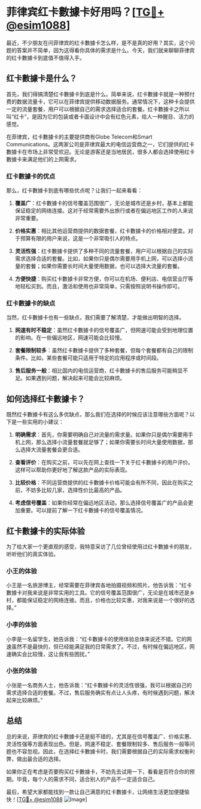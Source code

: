 # 菲律宾红卡數據卡好用吗？[[TG💪+ @esim1088](https://t.me/s/esim1088)]

最近，不少朋友在问菲律宾的红卡數據卡怎么样，是不是真的好用？其实，这个问题的答案并不简单，因为这得看你具体的需求是什么。今天，我们就来聊聊菲律宾的红卡數據卡到底值不值得入手。

## 红卡數據卡是什么？

首先，我们得搞清楚红卡數據卡到底是什么。简单来说，红卡數據卡就是一种预付费的数据流量卡，它可以在菲律宾提供移动数据服务。通常情况下，这种卡会提供一定的流量套餐，用户可以根据自己的需求选择适合的套餐。红卡數據卡之所以叫“红卡”，是因为它的包装或者卡面设计中会有红色元素，给人一种醒目、活力的感觉。

在菲律宾，红卡數據卡的主要提供商有Globe Telecom和Smart Communications。这两家公司是菲律宾最大的电信运营商之一，它们提供的红卡數據卡在市场上非常受欢迎。无论是游客还是当地居民，很多人都会选择使用红卡數據卡来满足他们的上网需求。

### 红卡數據卡的优点

那么，红卡數據卡到底有哪些优点呢？让我们一起来看看：

1. **覆盖广**：红卡數據卡的信号覆盖范围很广，无论是城市还是乡村，基本上都能保证稳定的网络连接。这对于经常需要外出旅行或者在偏远地区工作的人来说非常重要。

2. **价格实惠**：相比其他运营商提供的数据套餐，红卡數據卡的价格相对便宜。对于预算有限的用户来说，这是一个非常吸引人的特点。

3. **灵活性强**：红卡數據卡提供了多种不同的流量套餐，用户可以根据自己的实际需求选择合适的套餐。比如，如果你只是偶尔需要用手机上网，可以选择小流量的套餐；如果你需要长时间大量使用数据，也可以选择大流量的套餐。

4. **方便快捷**：购买红卡數據卡非常方便，你可以在机场、便利店、电信营业厅等地轻松买到。而且，激活和使用也非常简单，只需按照说明书操作即可。

### 红卡數據卡的缺点

当然，红卡數據卡也有一些缺点，我们需要了解清楚，才能做出明智的选择。

1. **网速有时不稳定**：虽然红卡數據卡的信号覆盖广，但网速可能会受到地理位置的影响。在一些偏远地区，网速可能会比较慢。

2. **套餐限制较多**：虽然红卡數據卡提供了多种套餐，但每个套餐都有自己的限制条件。比如，某些套餐可能只适用于特定的应用程序或时间段。

3. **售后服务一般**：相比国内的电信运营商，红卡數據卡的售后服务可能稍显不足。如果遇到问题，解决起来可能会比较麻烦。

## 如何选择红卡數據卡？

既然红卡數據卡有这么多优缺点，那么我们在选择的时候应该注意哪些方面呢？以下是一些实用的小建议：

1. **明确需求**：首先，你需要明确自己对流量的需求量。如果你只是偶尔需要用手机上网，那么选择小流量套餐就足够了；如果你需要长时间大量使用数据，那么选择大流量套餐会更合适。

2. **查看评价**：在购买之前，可以先在网上查找一下关于红卡數據卡的用户评价。这样可以帮助你更好地了解这款产品的实际表现。

3. **比较价格**：不同运营商提供的红卡數據卡价格可能会有所不同，因此在购买之前，不妨多比较几家，选择性价比最高的产品。

4. **考虑信号覆盖**：如果你经常在偏远地区活动，那么选择信号覆盖广的产品会更加重要。可以提前了解一下红卡數據卡的信号覆盖情况。

## 红卡數據卡的实际体验

为了给大家一个更直观的感受，我特意采访了几位曾经使用过红卡數據卡的朋友，听听他们的真实体验。

### 小王的体验

小王是一名旅游博主，经常需要在菲律宾各地拍摄视频和照片。他告诉我：“红卡數據卡对我来说是非常实用的工具。它的信号覆盖范围很广，无论是在城市还是乡村，都能保证稳定的网络连接。而且，价格也比较实惠，对我来说是一个很好的选择。”

### 小李的体验

小李是一名留学生，她告诉我：“红卡數據卡的使用体验总体来说还不错。它的网速虽然不是最快的，但已经能满足我的日常需求了。不过，有时候在偏远地区，网速确实会比较慢，这让我有些困扰。”

### 小张的体验

小张是一名商务人士，他告诉我：“红卡數據卡的灵活性很强，我可以根据自己的需求选择合适的套餐。不过，售后服务确实有点让人头疼，有时候遇到问题，解决起来比较麻烦。”

## 总结

总的来说，菲律宾的红卡數據卡还是挺不错的，尤其是在信号覆盖广、价格实惠、灵活性强等方面表现出色。但是，网速不稳定、套餐限制较多、售后服务一般等问题也不容忽视。因此，在选择红卡數據卡时，我们需要根据自己的实际需求权衡利弊，做出最合适的选择。

如果你正在考虑是否要购买红卡數據卡，不妨先去试用一下，看看是否符合你的预期。毕竟，每个人的需求不同，适合别人的产品不一定适合自己。

最后，希望大家都能找到一款让自己满意的红卡數據卡，让网络生活更加便捷愉快！[[TG💪+ @esim1088](https://t.me/s/esim1088) ![Image](https://i.postimg.cc/4NQfJmqS/Snipaste-2025-05-13-00-14-12.png)]